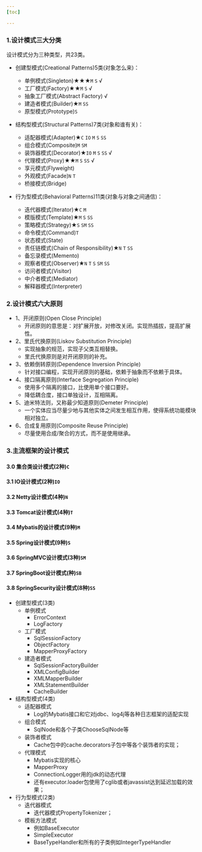 ```yaml
---
[toc]

---
```


### 1.设计模式三大分类
设计模式分为三种类型，共23类。
* 创建型模式(Creational Patterns)5类(对象怎么来)：
  * 单例模式(Singleton)★★★`M` `S` √
  * 工厂模式(Factory)★★`M` `S`    √
  * 抽象工厂模式(Abstract Factory)  √
  * 建造者模式(Builder)★`M` `SS`
  * 原型模式(Prototype)`S`

* 结构型模式(Structural Patterns)7类(对象和谁有关)：
  * 适配器模式(Adapter)★`C` `IO` `M` `S` `SS`
  * 组合模式(Composite)`M` `SM`
  * 装饰器模式(Decorator)★`IO` `M` `S` `SS` √
  * 代理模式(Proxy)★★`M` `S` `SS`  √
  * 享元模式(Flyweight)
  * 外观模式(Facade)`N` `T`
  * 桥接模式(Bridge)

* 行为型模式(Behavioral Patterns)11类(对象与对象之间通信)：
  * 迭代器模式(Iterator)★`C` `M`
  * 模版模式(Template)★`M` `S` `SS`
  * 策略模式(Strategy)★`S` `SM` `SS`
  * 命令模式(Command)`T`
  * 状态模式(State)
  * 责任链模式(Chain of Responsibility)★`N` `T` `SS`
  * 备忘录模式(Memento)
  * 观察者模式(Observer)★`N` `T` `S` `SM` `SS`
  * 访问者模式(Visitor)
  * 中介者模式(Mediator)
  * 解释器模式(Interpreter)

### 2.设计模式六大原则
* 1、开闭原则(Open Close Principle) 
  * 开闭原则的意思是：对扩展开放，对修改关闭。实现热插拔，提高扩展性。
* 2、里氏代换原则(Liskov Substitution Principle)
  * 实现抽象的规范，实现子父类互相替换。
  * 里氏代换原则是对开闭原则的补充。
* 3、依赖倒转原则(Dependence Inversion Principle)
  * 针对接口编程，实现开闭原则的基础，依赖于抽象而不依赖于具体。 
* 4、接口隔离原则(Interface Segregation Principle)
  * 使用多个隔离的接口，比使用单个接口要好。 
  * 降低耦合度，接口单独设计，互相隔离。
* 5、迪米特法则，又称最少知道原则(Demeter Principle)
  * 一个实体应当尽量少地与其他实体之间发生相互作用，使得系统功能模块相对独立。
* 6、合成复用原则(Composite Reuse Principle)
  * 尽量使用合成/聚合的方式，而不是使用继承。

### 3.主流框架的设计模式
#### 3.0 集合类设计模式(2种)`C`
#### 3.1 IO设计模式(2种)`IO`
#### 3.2 Netty设计模式(4种)`N`
#### 3.3 Tomcat设计模式(4种)`T`
#### 3.4 Mybatis的设计模式(9种)`M`
#### 3.5 Spring设计模式(9种)`S`
#### 3.6 SpringMVC设计模式(3种)`SM`
#### 3.7 SpringBoot设计模式(种)`SB`
#### 3.8 SpringSecurity设计模式(8种)`SS`


* 创建型模式(3类)
  * 单例模式
    * ErrorContext
    * LogFactory
  * 工厂模式
    * SqlSessionFactory
    * ObjectFactory
    * MapperProxyFactory
  * 建造者模式
    * SqlSessionFactoryBuilder
    * XMLConfigBuilder
    * XMLMapperBuilder
    * XMLStatementBuilder
    * CacheBuilder
* 结构型模式(4类)
  * 适配器模式
    * Log的Mybatis接口和它对jdbc、log4j等各种日志框架的适配实现
  * 组合模式
    * SqlNode和各个子类ChooseSqlNode等
  * 装饰者模式
    * Cache包中的cache.decorators子包中等各个装饰者的实现；
  * 代理模式
    * Mybatis实现的核心
    * MapperProxy
    * ConnectionLogger用的jdk的动态代理
    * 还有executor.loader包使用了cglib或者javassist达到延迟加载的效果；
* 行为型模式(2类)
  * 迭代器模式
    * 迭代器模式PropertyTokenizer；
  * 模板方法模式
    * 例如BaseExecutor
    * SimpleExecutor
    * BaseTypeHandler和所有的子类例如IntegerTypeHandler
